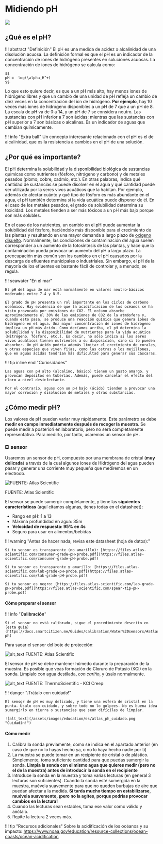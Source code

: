 # Midiendo pH

![](/assets/images/education/ph_header.jpg)

## ¿Qué es el pH?

!!! abstract "Definición"
	El pH es una medida de acidez o alcalinidad de una disolución acuosa. La definición formal es que el pH es un indicador de la concentración de iones de hidrógeno presentes en soluciones acuosas. La concentración de iones de hidrógeno se calcula como: 

	$$
	pH = -log(\alpha_H^+)
	$$

Lo que esto quiere decir, es que a un pH más alto, hay menos iones de hidrógeno libres y que un cambio de una unidad de pH refleja un cambio de diez veces en la concentración del ion de hidrógeno. **Por ejemplo**, hay 10 veces más iones de hidrógeno disponibles a un pH de 7 que a un pH de 8. La escala de pH va de 0 a 14, y un pH de 7 se considera neutro.  Las sustancias con pH inferior a 7 son ácidas; mientras que las sustancias con pH superior a 7 son básicas o alcalinas. Es un indicador de aguas que cambian químicamente.

!!! info "Extra ball"
	Un concepto interesante relacionado con el pH es el de alcalinidad, que es la resistencia a cambios en el pH de una solución.

## ¿Por qué es importante?

El pH determina la solubilidad y la disponibilidad biológica de sustancias químicas como nutrientes (fósforo, nitrógeno y carbono) y de metales pesados (plomo, cobre, cadmio, etc.). En otras palabras, indica qué cantidad de sustancias se puede disolver en el agua y qué cantidad puede ser utilizada por la seres vivos acuáticos que la habitan. Por ejemplo, además de afectar cuánto y qué tipo de fósforo es más abundante en el agua, el pH también determina si la vida acuática puede disponer de él. En el caso de los metales pesados, el grado de solubilidad determina su toxicidad. Los metales tienden a ser más tóxicos a un pH más bajo porque son más solubles. 

En el caso de los nutrientes, un cambio en el pH puede aumentar la solubilidad del fósforo, haciéndolo más disponible para el crecimiento de las plantas y resultando en una mayor demanda a largo plazo de [oxígeno disuelto](../OD). Normalmente, las condiciones de contaminación del agua suelen corresponder a un aumento de la fotosíntesis de las plantas, y hace que la contaminación pueda provocar un aumento del pH a largo plazo. La preocupación más común son los cambios en el pH causados por la descarga de efluentes municipales o industriales. Sin embargo, el pH de la mayoría de los efluentes es bastante fácil de controlar y, a menudo, se regula.

!!! seawater "En el mar"

	El pH del agua de mar está normalmente en valores neutro-básicos moderados entre 7.4 y 8.5.

	El grado de pH presenta un rol importante en los ciclos de carbono oceánico. Hay evidencia de que la acidificación de los océanos se ha visto provocada por emisiones de CO2. El océano absorbe aproximadamente el 30% de las emisiones de CO2 de la atmósfera y, cuando esto pasa, se produce una reacción química que genera iones de hidrógeno en el agua. Una mayor concentración de iones de hidrógeno implica un pH más ácido. Como decíamos arriba, el pH determina la solubilidad y la disponibilidad de nutrientes para la vida acuática (Nitrógeno, fósforo, etc.). Es decir, no sólo indica si los seres vivos acuáticos tienen nutrientes a su disposición, sino si lo pueden absorber. Un pH ácido podría además limitar el crecimiento de corales, y otras especies que viven fijas, como las ostras o los mejillones, que en aguas ácidas tendrían más dificultad para generar sus cáscaras. 

!!! tip inline end "Curiosidades"

	Las aguas con pH alto (alcalino, básico) tienen un gusto amargo, y provocan depósitos en tuberías. Además, puede cancelar el efecto del cloro a nivel desinfectante.

	Por el contrario, aguas con un pH bajo (ácido) tienden a provocar una mayor corrosión y disolución de metales y otras substancias.

## ¿Cómo medir pH?

Los valores de pH pueden variar muy rápidamente. Este parámetro se debe **medir en campo inmediatamente después de recoger la muestra**. Se puede medir a posteriori en laboratorio, pero no será completamente representativo. Para medirlo, por tanto, usaremos un sensor de pH.

### El sensor

Usaremos un sensor de pH, compuesto por una membrana de cristal (**muy delicada**) a través de la cual algunos iones de Hidrógeno del agua pueden pasar y generar una corriente muy pequeña que mediremos en un electrodo.

![](/assets/images/education/es/ph_Sensor.jpg "FUENTE: Atlas Scientific")

FUENTE: Atlas Scientific

El sensor se puede sumergir completamente, y tiene las **siguientes características** (aquí citamos algunas, tienes todas en el datasheet):

* Rango en pH: 1 a 13
* Máxima profundidad en agua: 35m
* **Velocidad de respuesta: 95% en 4s**
* Seguro para usar en alimentos/bebidas

!!! warning "Antes de hacer nada, revisa este datasheet (hoja de datos):"

	Si tu sensor es transparente (no amarillo): [https://files.atlas-scientific.com/consumer-grade-pH-probe.pdf](https://files.atlas-scientific.com/consumer-grade-pH-probe.pdf)

	Si tu sensor es transparente y amarillo: [https://files.atlas-scientific.com/lab-grade-pH-probe.pdf](https://files.atlas-scientific.com/lab-grade-pH-probe.pdf)

	Si tu sensor es negro: [https://files.atlas-scientific.com/lab-grade-pH-probe.pdf](https://files.atlas-scientific.com/spear-tip-pH-probe.pdf)


#### Cómo preparar el sensor

!!! info "**Calibración**"

	Si el sensor no está calibrado, sigue el procedimiento descrito en [esta guía](https://docs.smartcitizen.me/Guides/calibration/Water%20sensors/#atlas-ph)

Para sacar el sensor del bote de protección:

![alt_text](/assets/images/education/es/ph_Sensor_Cap.png "FUENTE: Atlas Scientific")
FUENTE: Atlas Scientific

El sensor de pH se debe mantener húmedo durante la preparación de la muestra. Es posible que veas formación de Cloruro de Potasio (KCl) en la sonda. Límpialo con agua destilada, _con cariño_, y úsalo normalmente.

![alt_text](/assets/images/education/es/creep.png "FUENTE: ThermoScientific - KCl Creep")
FUENTE: ThermoScientific - KCl Creep

!!! danger "¡Trátalo con cuidado!"

	El sensor de pH es muy delicado, y tiene una esfera de cristal en la punta. Úsalo con cuidado, y sobre todo no lo golpees. No es buena idea sumergirlo en tierra o sustancias que sean difíciles de limpiar.

	![alt_text](/assets/images/education/es/atlas_ph_cuidado.png "Cuidadín!")


#### Cómo medir

1. Calibra la sonda previamente, como se indica en el apartado anterior (en caso de que no lo hayas hecho ya, o no lo haya hecho nadie por ti)
2. La muestra se puede tomar en un recipiente de cristal o de plástico. Simplemente, toma suficiente cantidad para que puedas sumergir la sonda. **Limpia la sonda con el mismo agua que quieres medir (pero no el de la muestra) antes de introducir la sonda en el recipiente**
3. Introduce la sonda en la muestra y toma varias lecturas (en general 3 lecturas son suficientes). Cuando la sonda esté sumergida en la muestra, muévela suavemente para que no queden burbujas de aire que puedan afectar a la medida. **Si tarda mucho tiempo en estabilizarse, muévela suavemente, ¡pero no la agites, porque podrías provocar cambios en la lectura!**
4. Cuando las lecturas sean estables, toma ese valor como válido y anótalo.
5. Repite la lectura 2 veces más. 

!!! tip "Recursos adicionales"
	Sobre la acidificación de los océanos y su impacto: https://www.noaa.gov/education/resource-collections/ocean-coasts/ocean-acidification